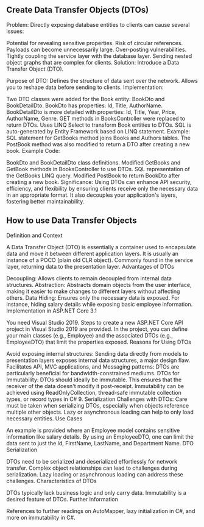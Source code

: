 ## Create Data Transfer Objects (DTOs)

Problem: Directly exposing database entities to clients can cause several issues:

Potential for revealing sensitive properties.
Risk of circular references.
Payloads can become unnecessarily large.
Over-posting vulnerabilities.
Tightly coupling the service layer with the database layer.
Sending nested object graphs that are complex for clients.
Solution: Introduce a Data Transfer Object (DTO).

Purpose of DTO: Defines the structure of data sent over the network.
Allows you to reshape data before sending to clients.
Implementation:

Two DTO classes were added for the Book entity: BookDto and BookDetailDto.
BookDto has properties: Id, Title, AuthorName.
BookDetailDto is more detailed with properties: Id, Title, Year, Price, AuthorName, Genre.
GET methods in BooksController were replaced to return DTOs.
Uses LINQ Select to transform Book entities to DTOs.
SQL is auto-generated by Entity Framework based on LINQ statement.
Example: SQL statement for GetBooks method joins Books and Authors tables.
The PostBook method was also modified to return a DTO after creating a new book.
Example Code:

BookDto and BookDetailDto class definitions.
Modified GetBooks and GetBook methods in BooksController to use DTOs.
SQL representation of the GetBooks LINQ query.
Modified PostBook to return BookDto after creating a new book.
Significance:
Using DTOs can enhance API security, efficiency, and flexibility by ensuring clients receive only the necessary data in an appropriate format. It also decouples your application's layers, fostering better maintainability.

## How to use Data Transfer Objects

Definition and Context

A Data Transfer Object (DTO) is essentially a container used to encapsulate data and move it between different application layers. It is usually an instance of a POCO (plain old CLR object).
Commonly found in the service layer, returning data to the presentation layer.
Advantages of DTOs

Decoupling: Allows clients to remain decoupled from internal data structures.
Abstraction: Abstracts domain objects from the user interface, making it easier to make changes to different layers without affecting others.
Data Hiding: Ensures only the necessary data is exposed. For instance, hiding salary details while exposing basic employee information.
Implementation in ASP.NET Core 3.1

You need Visual Studio 2019.
Steps to create a new ASP.NET Core API project in Visual Studio 2019 are provided.
In the project, you can define your main classes (e.g., Employee) and the associated DTOs (e.g., EmployeeDTO) that limit the properties exposed.
Reasons for Using DTOs

Avoid exposing internal structures: Sending data directly from models to presentation layers exposes internal data structures, a major design flaw.
Facilitates API, MVC applications, and Messaging patterns: DTOs are particularly beneficial for bandwidth-constrained mediums.
DTOs for Immutability: DTOs should ideally be immutable. This ensures that the receiver of the data doesn't modify it post-receipt.
Immutability can be achieved using ReadOnlyCollection, thread-safe immutable collection types, or record types in C# 9.
Serialization Challenges with DTOs: Care must be taken when serializing DTOs, especially when objects reference multiple other objects. Lazy or asynchronous loading can help to only load necessary entities.
Use Cases

An example is provided where an Employee model contains sensitive information like salary details. By using an EmployeeDTO, one can limit the data sent to just the Id, FirstName, LastName, and Department Name.
DTO Serialization

DTOs need to be serialized and deserialized effortlessly for network transfer.
Complex object relationships can lead to challenges during serialization.
Lazy loading or asynchronous loading can address these challenges.
Characteristics of DTOs

DTOs typically lack business logic and only carry data.
Immutability is a desired feature of DTOs.
Further Information

References to further readings on AutoMapper, lazy initialization in C#, and more on immutability in C#.